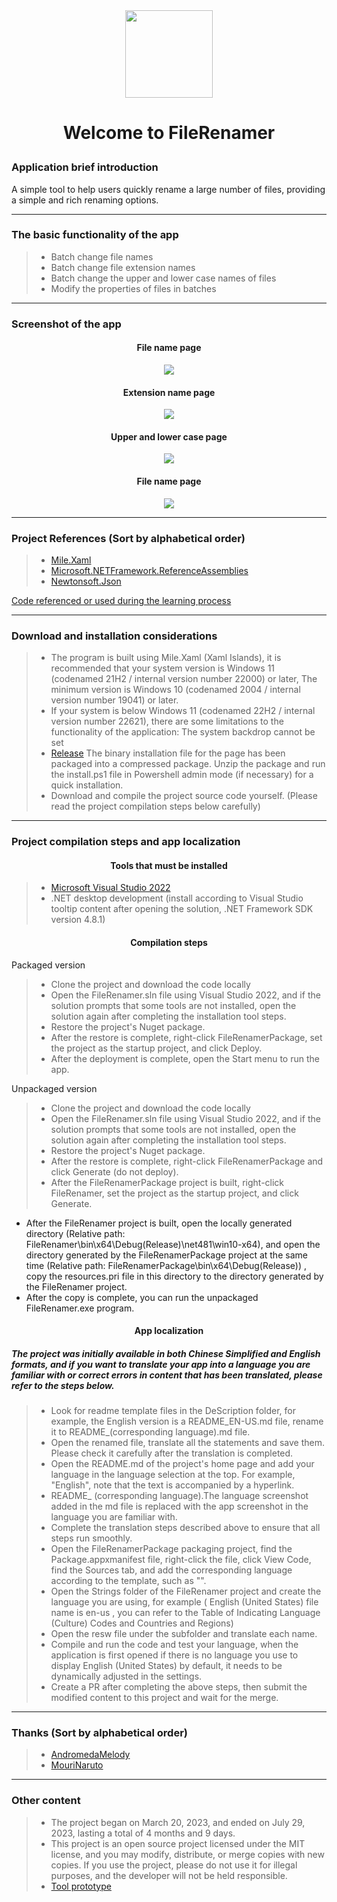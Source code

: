 <div align=center>
<img src="https://github.com/Gaoyifei1011/FileRenamer/assets/49179966/5f1dce26-8767-439e-8211-98cb0182acdf" width="140" height="140"/>
</div>

# <p align="center">Welcome to FileRenamer</p>

### Application brief introduction

A simple tool to help users quickly rename a large number of files, providing a simple and rich renaming options.

------

### The basic functionality of the app

> * Batch change file names
> * Batch change file extension names
> * Batch change the upper and lower case names of files
> * Modify the properties of files in batches

------

### Screenshot of the app

#### <p align="center">File name page</p>
<div align="center">
<img src="https://github.com/Gaoyifei1011/FileRenamer/assets/49179966/b8b7e281-b653-4d0a-bf37-a2e03084a735">
</div>

#### <p align="center">Extension name page</p>
<div align="center">
<img src="https://github.com/Gaoyifei1011/FileRenamer/assets/49179966/b7ffe444-6e98-4e8f-8f77-1ac9191bd522">
</div>

#### <p align="center">Upper and lower case page</p>
<div align="center">
<img src="https://github.com/Gaoyifei1011/FileRenamer/assets/49179966/b565eeb6-ae61-4b9e-8d7b-d179a172fb25">
</div>

#### <p align="center">File name page</p>
<div align="center">
<img src="https://github.com/Gaoyifei1011/FileRenamer/assets/49179966/ff57ed81-1a1c-4ca3-9806-34c57b6e8cb6">
</div>


------

### Project References (Sort by alphabetical order)

> * [Mile.Xaml](https://github.com/ProjectMile/Mile.Xaml)&emsp;
> * [Microsoft.NETFramework.ReferenceAssemblies](https://github.com/Microsoft/dotnet/tree/master/releases/reference-assemblies)&emsp;
> * [Newtonsoft.Json](https://www.newtonsoft.com/json)&emsp;

[Code referenced or used during the learning process](https://github.com/Gaoyifei1011/FileRenamer/blob/main/Description/StudyReferenceCode.md)&emsp;

------

### Download and installation considerations

> * The program is built using Mile.Xaml (Xaml Islands), it is recommended that your system version is Windows 11 (codenamed 21H2 / internal version number 22000) or later, The minimum version is Windows 10 (codenamed 2004 / internal version number 19041) or later.
> * If your system is below Windows 11 (codenamed 22H2 / internal version number 22621), there are some limitations to the functionality of the application:
    The system backdrop cannot be set
> * [Release](https://github.com/Gaoyifei1011/FileRenamer/releases) The binary installation file for the page has been packaged into a compressed package. Unzip the package and run the install.ps1 file in Powershell admin mode (if necessary) for a quick installation.
> * Download and compile the project source code yourself. (Please read the project compilation steps below carefully)

------

### Project compilation steps and app localization

#### <p align="center">Tools that must be installed</p>

> * [Microsoft Visual Studio 2022](https://visualstudio.microsoft.com/) 
> * .NET desktop development (install according to Visual Studio tooltip content after opening the solution, .NET Framework SDK version 4.8.1)

#### <p align="center">Compilation steps</p>

Packaged version
> * Clone the project and download the code locally
> * Open the FileRenamer.sln file using Visual Studio 2022, and if the solution prompts that some tools are not installed, open the solution again after completing the installation tool steps.
> * Restore the project's Nuget package.
> * After the restore is complete, right-click FileRenamerPackage, set the project as the startup project, and click Deploy.
> * After the deployment is complete, open the Start menu to run the app.

Unpackaged version
> * Clone the project and download the code locally
> * Open the FileRenamer.sln file using Visual Studio 2022, and if the solution prompts that some tools are not installed, open the solution again after completing the installation tool steps.
> * Restore the project's Nuget package.
> * After the restore is complete, right-click FileRenamerPackage and click Generate (do not deploy).
> * After the FileRenamerPackage project is built, right-click FileRenamer, set the project as the startup project, and click Generate.
  * After the FileRenamer project is built, open the locally generated directory (Relative path: FileRenamer\bin\x64\Debug(Release)\net481\win10-x64), and open the directory generated by the FileRenamerPackage project at the same time (Relative path: FileRenamerPackage\bin\x64\Debug(Release)) , copy the resources.pri file in this directory to the directory generated by the FileRenamer project.
  * After the copy is complete, you can run the unpackaged FileRenamer.exe program.

#### <p align="center">App localization</p>
##### The project was initially available in both Chinese Simplified and English formats, and if you want to translate your app into a language you are familiar with or correct errors in content that has been translated, please refer to the steps below.

> * Look for readme template files in the DeScription folder, for example, the English version is a README_EN-US.md file, rename it to README_(corresponding language).md file.
> * Open the renamed file, translate all the statements and save them. Please check it carefully after the translation is completed.
> * Open the README.md of the project's home page and add your language in the language selection at the top. For example, "English", note that the text is accompanied by a hyperlink.
> * README_ (corresponding language).The language screenshot added in the md file is replaced with the app screenshot in the language you are familiar with.
> * Complete the translation steps described above to ensure that all steps run smoothly.
> * Open the FileRenamerPackage packaging project, find the Package.appxmanifest file, right-click the file, click View Code, find the Sources tab, and add the corresponding language according to the template, such as "<Resource Language="EN-US"/>".
> * Open the Strings folder of the FileRenamer project and create the language you are using, for example ( English (United States) file name is en-us , you can refer to the Table of Indicating Language (Culture) Codes and Countries and Regions)
> * Open the resw file under the subfolder and translate each name.
> * Compile and run the code and test your language, when the application is first opened if there is no language you use to display English (United States) by default, it needs to be dynamically adjusted in the settings.
> * Create a PR after completing the above steps, then submit the modified content to this project and wait for the merge.

------

### Thanks (Sort by alphabetical order)

> * [AndromedaMelody](https://github.com/AndromedaMelody)&emsp;
> * [MouriNaruto](https://github.com/MouriNaruto)&emsp;

------

### Other content

> * The project began on March 20, 2023, and ended on July 29, 2023, lasting a total of 4 months and 9 days.
> * This project is an open source project licensed under the MIT license, and you may modify, distribute, or merge copies with new copies. If you use the project, please do not use it for illegal purposes, and the developer will not be held responsible.
> * [Tool prototype](https://github.com/Gaoyifei1011/FileRenamer/blob/main/Description/RawApplicationDescription.md)&emsp;
